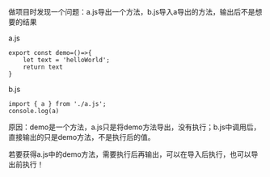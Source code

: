 做项目时发现一个问题：a.js导出一个方法，b.js导入a导出的方法，输出后不是想要的结果

a.js

```
export const demo=()=>{
    let text = 'helloWorld';
    return text
}
```

b.js

```
import { a } from './a.js';
console.log(a)
```

原因：demo是一个方法，a.js只是将demo方法导出，没有执行；b.js中调用后，直接输出的只是demo方法，不是执行后的值。

若要获得a.js中的demo方法，需要执行后再输出，可以在导入后执行，也可以导出前执行！